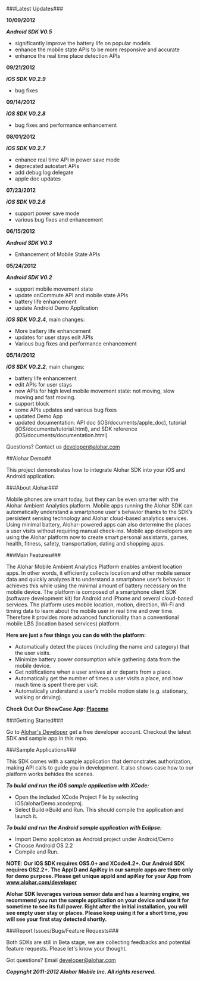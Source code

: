 ###Latest Updates###

**10/09/2012**

***Android SDK V0.5***

+ significantly improve the battery life on popular models
+ enhance the mobile state APIs to be more responsive and accurate
+ enhance the real time place detection APIs

**09/21/2012**

***iOS SDK V0.2.9***

+ bug fixes

**09/14/2012**

***iOS SDK V0.2.8***

+ bug fixes and performance enhancement

**08/01/2012**

***iOS SDK V0.2.7***

+ enhance real time API in power save mode
+ deprecated autostart APIs
+ add debug log delegate
+ apple doc updates

**07/23/2012**

***iOS SDK V0.2.6***

+ support power save mode
+ various bug fixes and enhancement

**06/15/2012**

***Android SDK V0.3***

+ Enhancement of Mobile State APIs

**05/24/2012**

***Android SDK V0.2***

+ support mobile movement state
+ update onCommute API and mobile state APIs
+ battery life enhancement
+ update Android Demo Application

***iOS SDK V0.2.4***, main changes:

+ More battery life enhancement
+ updates for user stays edit APIs
+ Various bug fixes and performance enhancement

**05/14/2012**

***iOS SDK V0.2.2***, main changes:

+ battery life enhancement
+ edit APIs for user stays
+ new APIs for high level mobile movement state: not moving, slow moving and fast moving.
+ support block
+ some APIs updates and various bug fixes
+ updated Demo App
+ updated documentation: API doc (iOS/documents/apple_doc), tutorial (iOS/documents/tutorial.html), and SDK reference (iOS/documents/documentation.html)

Questions? Contact us developer@alohar.com 

##Alohar Demo##

This project demonstrates how to integrate Alohar SDK into your iOS and Android application.

###About Alohar###

Mobile phones are smart today, but they can be even smarter with the Alohar Ambient Analytics platform. Mobile apps running the Alohar SDK can automatically understand a smartphone user's behavior thanks to the SDK’s persistent sensing technology and Alohar cloud-based analytics services. Using minimal battery, Alohar-powered apps can also determine the places a user visits without requiring manual check-ins. Mobile app developers are using the Alohar platform now to create smart personal assistants, games, health, fitness, safety, transportation, dating and shopping apps.

###Main Features###

The Alohar Mobile Ambient Analytics Platform enables ambient location apps. In other words, it efficiently collects location and other mobile sensor data and quickly analyzes it to understand a smartphone user’s behavior. It achieves this while using the minimal amount of battery necessary on the mobile device. The platform is composed of a smartphone client SDK (software development kit) for Android and iPhone and several cloud-based services. The platform uses mobile location, motion, direction, Wi-Fi and timing data to learn about the mobile user in real time and over time. Therefore it provides more advanced functionality than a conventional mobile LBS (location based services) platform. 

**Here are just a few things you can do with the platform:**

+ Automatically detect the places (including the name and category) that the user visits.
+ Minimize battery power consumption while gathering data from the mobile device.
+ Get notifications when a user arrives at or departs from a place.
+ Automatically get the number of times a user visits a place, and how much time is spent there per visit.
+ Automatically understand a user’s mobile motion state (e.g. stationary, walking or driving).

**Check Out Our ShowCase App**: **[Placeme](http://itunes.apple.com/us/app/placeme/id501165259?mt=8)**


###Getting Started###

Go to [Alohar's Developer](http://www.alohar.com/developer) get a free developer account.
Checkout the latest SDK and sample app in this repo.

###Sample Applications###

This SDK comes with a sample application that demonstrates authorization, making API calls to guide you in development. It also shows case how to our platform works behides the scenes.

***To build and run the iOS sample application with XCode:***

+ Open the included XCode Project File by selecting iOS/aloharDemo.xcodeproj.
+ Select Build->Build and Run. This should compile the application and launch it.

***To build and run the Android sample application with Eclipse:***

+ Import Demo applicaton as Android project under Android/Demo
+ Choose Android OS 2.2
+ Compile and Run. 

**NOTE**: **Our iOS SDK requires OS5.0+ and XCode4.2+. Our Android SDK requires OS2.2+. The AppID and ApiKey in our sample apps are there only for demo purpose. Please get unique appId and apiKey for your App from www.alohar.com/developer**

**Alohar SDK leverages various sensor data and has a learning engine, we recommend you run the sample application on your device and use it for sometime to see its full power. Right after the initial installation, you will see empty user stay or places. Please keep using it for a short time, you will see your first stay detected shortly.**

###Report Issues/Bugs/Feature Requests###

Both SDKs are still in Beta stage, we are collecting feedbacks and potential feature requests. Please let's know your thought. 

Got questions? Email <developer@alohar.com>

***Copyright 2011-2012 Alohar Mobile Inc. All rights reserved.***
